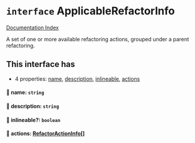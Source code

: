 # `interface` ApplicableRefactorInfo

[Documentation Index](../README.md)

A set of one or more available refactoring actions, grouped under a parent refactoring.

## This interface has

- 4 properties:
[name](#-name-string),
[description](#-description-string),
[inlineable](#-inlineable-boolean),
[actions](#-actions-refactoractioninfo)


#### 📄 name: `string`



#### 📄 description: `string`



#### 📄 inlineable?: `boolean`



#### 📄 actions: [RefactorActionInfo](../interface.RefactorActionInfo/README.md)\[]



